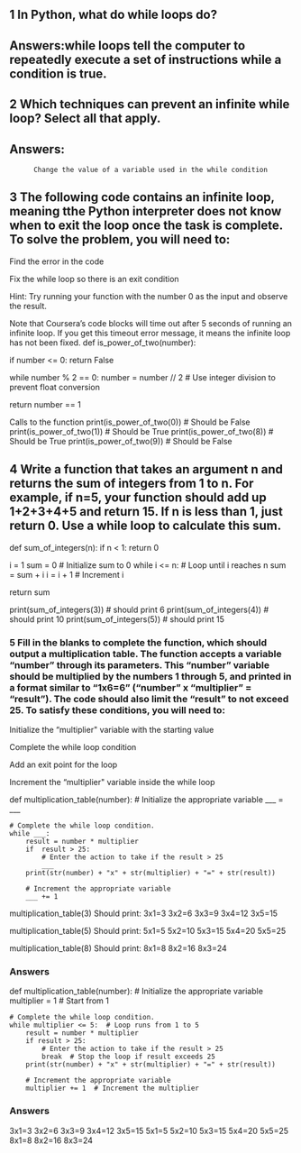## 1  In Python, what do while loops do?

## Answers:while loops tell the computer to repeatedly execute a set of instructions while a condition is true.

## 2 Which techniques can prevent an infinite while loop? Select all that apply.

## Answers:
          Change the value of a variable used in the while condition

## 3 The following code contains an infinite loop, meaning tthe Python interpreter does not know when to exit the loop once the task is complete. To solve the problem, you will need to:

Find the error in the code

Fix the while loop so there is an exit condition

Hint: Try running your function with the number 0 as the input and observe the result.

Note that Coursera’s code blocks will time out after 5 seconds of running an infinite loop. If you get this timeout error message, it means the infinite loop has not been fixed.
def is_power_of_two(number):

  if number <= 0:
    return False
    
  while number % 2 == 0:
    number = number // 2  # Use integer division to prevent float conversion
  
  return number == 1

Calls to the function
print(is_power_of_two(0))  # Should be False
print(is_power_of_two(1))  # Should be True
print(is_power_of_two(8))  # Should be True
print(is_power_of_two(9))  # Should be False

## 4 Write a function that takes an argument n and returns the sum of integers from 1 to n. For example, if n=5, your function should add up 1+2+3+4+5 and return 15. If n is less than 1, just return 0. Use a while loop to calculate this sum. 
 def sum_of_integers(n):
   if n < 1:
     return 0

   i = 1
   sum = 0  # Initialize sum to 0
    while i <= n:  # Loop until i reaches n
       sum = sum + i
       i = i + 1  # Increment i

  return sum

print(sum_of_integers(3))  # should print 6
print(sum_of_integers(4))  # should print 10
print(sum_of_integers(5))  # should print 15
### 5 Fill in the blanks to complete the function, which should output a multiplication table. The function accepts a variable “number” through its parameters. This “number” variable should be multiplied by the numbers 1 through 5, and printed in a format similar to “1x6=6” (“number” x “multiplier” = “result”). The code should also limit the “result” to not exceed 25. To satisfy these conditions, you will need to:

 Initialize the “multiplier" variable with the starting value

 Complete the while loop condition

 Add an exit point for the loop

 Increment the “multiplier" variable inside the while loop

def multiplication_table(number):
    # Initialize the appropriate variable
    ___ = ___


    # Complete the while loop condition.
    while ___:
        result = number * multiplier 
        if  result > 25:
            # Enter the action to take if the result > 25
            ___
        print(str(number) + "x" + str(multiplier) + "=" + str(result))
        
        # Increment the appropriate variable
        ___ += 1


multiplication_table(3) 
 Should print: 
 3x1=3 
 3x2=6 
 3x3=9 
 3x4=12 
 3x5=15


multiplication_table(5) 
Should print: 
 5x1=5
 5x2=10
 5x3=15
 5x4=20
 5x5=25

multiplication_table(8) 
 Should print:
 8x1=8
 8x2=16
 8x3=24

### Answers ###
def multiplication_table(number):
    # Initialize the appropriate variable
    multiplier = 1  # Start from 1

    # Complete the while loop condition.
    while multiplier <= 5:  # Loop runs from 1 to 5
        result = number * multiplier
        if result > 25:
            # Enter the action to take if the result > 25
            break  # Stop the loop if result exceeds 25
        print(str(number) + "x" + str(multiplier) + "=" + str(result))
        
        # Increment the appropriate variable
        multiplier += 1  # Increment the multiplier

### Answers ###
3x1=3
3x2=6
3x3=9
3x4=12
3x5=15
5x1=5
5x2=10
5x3=15
5x4=20
5x5=25
8x1=8
8x2=16
8x3=24
